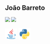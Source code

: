 ## João Barreto

<div align="left">
  <img src="https://github-readme-stats.vercel.app/api?username=jb-2499&show_icons=true&theme=synthwave" height="200"/>
  <img src="https://github-readme-stats.vercel.app/api/top-langs/?username=jb-2499&layout=donut&theme=synthwave" height="195"/>
</div>

<div style="display: inline_block"><br>
  <img align="center" alt="Jv" height="35" width="40" src="https://github.com/devicons/devicon/blob/master/icons/java/java-original.svg">
  <img align="center" alt="Python" height="40" width="40" src="https://raw.githubusercontent.com/devicons/devicon/master/icons/python/python-original.svg">
</div>
